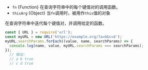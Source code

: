 
* `fn` {Function} 在查询字符串中的每个键值对的调用函数。
* `thisArg` {Object} 当`fn`调用时，被用作`this`值的对象

在查询字符串中迭代每个键值对，并调用给定的函数。

```js
const { URL } = require('url');
const myURL = new URL('https://example.org/?a=b&c=d');
myURL.searchParams.forEach((value, name, searchParams) => {
  console.log(name, value, myURL.searchParams === searchParams);
});
  // 输出:
  // a b true
  // c d true
```

